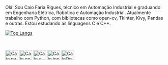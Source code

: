 Olá! Sou Caio Faria Rigues, técnico em Automação Industrial e graduando em Engenharia Elétrica, Robótica e Automação Industrial.
Atualmente trabalho com Python, com bibliotecas como open-cv, Tkinter, Kivy, Pandas e outras.
Estou estudando as linguagens C e C++.


<!---
caio-faria-rigues/caio-faria-rigues is a ✨ special ✨ repository because its `README.md` (this file) appears on your GitHub profile.
You can click the Preview link to take a look at your changes.
--->
[![Top Langs](https://github-readme-stats.vercel.app/api/top-langs/?username=caio-faria-rigues&layout=compact)](https://github.com/caio-faria-rigues/caio-faria-rigues)
##

<div style="display: inline_block"><br>
  <img align="center" alt="Caio.py" height="30" width="40" src="https://cdn.jsdelivr.net/gh/devicons/devicon/icons/python/python-original.svg">
  <img align="center" alt="Caio.cpp" height="30" width="40" src="https://cdn.jsdelivr.net/gh/devicons/devicon/icons/cplusplus/cplusplus-original.svg">
  <img align="center" alt="Caio.c" height="30" width="40" src="https://cdn.jsdelivr.net/gh/devicons/devicon@latest/icons/c/c-original.svg">
  <img align="center" alt="Caio.ino" height="30" width="40" src="https://cdn.jsdelivr.net/gh/devicons/devicon/icons/arduino/arduino-original-wordmark.svg">
  <img align="center" alt="CaioOpenCv.py" height="30" width="40" src="https://cdn.jsdelivr.net/gh/devicons/devicon/icons/opencv/opencv-original-wordmark.svg">
</div>
